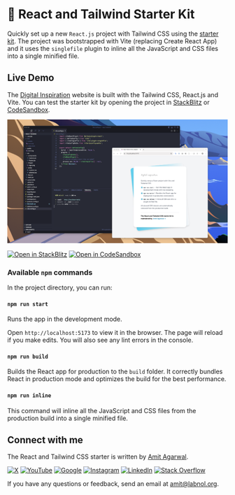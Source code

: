 # 🚀 React and Tailwind Starter Kit

Quickly set up a new `React.js` project with Tailwind CSS using the [starter kit](https://github.com/labnol/react-tailwind). The project was bootstrapped with Vite (replacing Create React App) and it uses the `singlefile` plugin to inline all the JavaScript and CSS files into a single minified file.

## Live Demo

The [Digital Inspiration](https://digitalinspiration.com/) website is built with the Tailwind CSS, React.js and Vite. You can test the starter kit by opening the project in [StackBlitz](https://stackblitz.com/github/labnol/react-tailwind) or [CodeSandbox](https://codesandbox.io/p/sandbox/github/labnol/react-tailwind).

[![Screenshot](screenshot.png)](https://stackblitz.com/github/labnol/react-tailwind)

[![Open in StackBlitz](https://img.shields.io/badge/Open_In_StackBlitz-blue.svg?logo=stackblitz&style=flat-square)](https://stackblitz.com/github/labnol/react-tailwind) [![Open in CodeSandbox](https://img.shields.io/badge/Open_In_CodeSandbox-000000?logo=codesandbox&style=flat-square)](https://codesandbox.io/p/sandbox/github/labnol/react-tailwind)

### Available `npm` commands

In the project directory, you can run:

#### `npm run start`

Runs the app in the development mode.

Open `http://localhost:5173` to view it in the browser. The page will reload if you make edits. You will also see any lint errors in the console.

#### `npm run build`

Builds the React app for production to the `build` folder. It correctly bundles React in production mode and optimizes the build for the best performance.

#### `npm run inline`

This command will inline all the JavaScript and CSS files from the production build into a single minified file.

## Connect with me

The React and Tailwind CSS starter is written by [Amit Agarwal](https://www.labnol.org/about).

[![X](https://img.shields.io/badge/Twitter-black.svg?logo=X&logoColor=white&style=flat)](https://x.com/labnol) [![YouTube](https://img.shields.io/badge/YouTube-%23FF0000.svg?logo=YouTube&logoColor=white&style=flat)](https://www.youtube.com/labnol) [![Google](https://img.shields.io/badge/Google-black.svg?logo=Google&logoColor=white&style=flat)](https://g.dev/amit) [![Instagram](https://img.shields.io/badge/Instagram-%23E4405F.svg?logo=Instagram&logoColor=white&style=flat)](https://instagram.com/labnol) [![LinkedIn](https://img.shields.io/badge/LinkedIn-%230077B5.svg?logo=linkedin&logoColor=white&style=flat)](https://linkedin.com/in/labnol) [![Stack Overflow](https://img.shields.io/badge/-Stackoverflow-FE7A16?logo=stack-overflow&logoColor=white&style=flat)](https://stackoverflow.com/users/512127/amit-agarwal)

If you have any questions or feedback, send an email at [amit@labnol.org](mailto:amit@labnol.org?subject=Tailwind+React).
